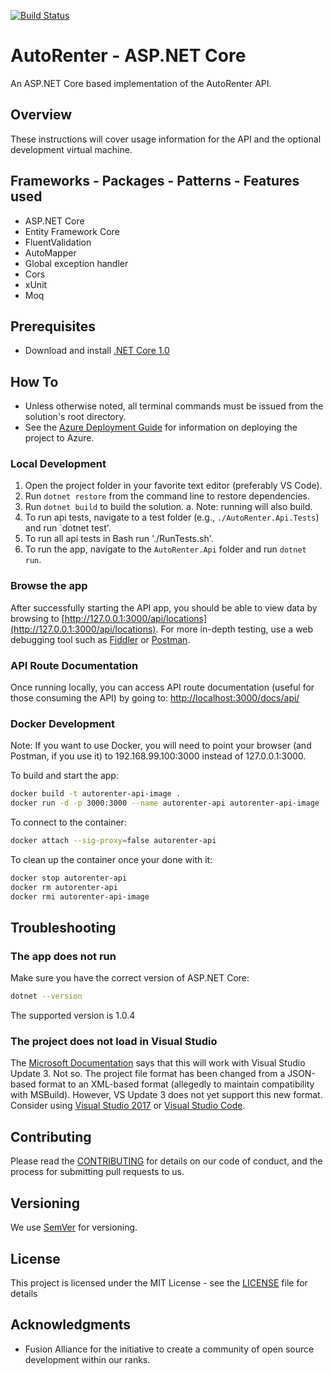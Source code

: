 [![Build Status](https://travis-ci.org/fusionalliance/autorenter-api-aspnetcore.svg?branch=development)](https://travis-ci.org/fusionalliance/autorenter-api-aspnetcore)

# AutoRenter - ASP.NET Core

An ASP.NET Core based implementation of the AutoRenter API.

## Overview

These instructions will cover usage information for the API and the optional development virtual machine.

## Frameworks - Packages - Patterns - Features used

- ASP.NET Core
- Entity Framework Core
- FluentValidation
- AutoMapper
- Global exception handler
- Cors
- xUnit
- Moq

## Prerequisites

- Download and install [.NET Core 1.0](https://dot.net/core)

## How To

- Unless otherwise noted, all terminal commands must be issued from the solution's root directory.
- See the [Azure Deployment Guide](https://github.com/fusionalliance/autorenter-api-aspnetcore/blob/development/azure-deployment.md) for information on deploying the project to Azure.

### Local Development

1. Open the project folder in your favorite text editor (preferably VS Code).
2. Run `dotnet restore` from the command line to restore dependencies.
3. Run `dotnet build` to build the solution.
   a. Note: running will also build.
4. To run api tests, navigate to a test folder (e.g., `./AutoRenter.Api.Tests`) and run `dotnet test'.
5. To run all api tests in Bash run './RunTests.sh'.
6. To run the app, navigate to the `AutoRenter.Api` folder and run `dotnet run`.


### Browse the app

After successfully starting the API app, you should be able to view data by browsing to [http://127.0.0.1:3000/api/locations](http://127.0.0.1:3000/api/locations).
For more in-depth testing, use a web debugging tool such as [Fiddler](https://www.telerik.com/download/fiddler) or [Postman](https://www.getpostman.com/).

### API Route Documentation

Once running locally, you can access API route documentation (useful for those consuming the API) by going to: [http://localhost:3000/docs/api/](http://localhost:3000/docs/api/)

### Docker Development

Note: If you want to use Docker, you will need to point your browser (and Postman, if you use it) to 192.168.99.100:3000 instead of 127.0.0.1:3000.

To build and start the app:
```bash
docker build -t autorenter-api-image .
docker run -d -p 3000:3000 --name autorenter-api autorenter-api-image
```

To connect to the container:
```bash
docker attach --sig-proxy=false autorenter-api
```

To clean up the container once your done with it:
```bash
docker stop autorenter-api
docker rm autorenter-api
docker rmi autorenter-api-image
```

## Troubleshooting

### The app does not run

Make sure you have the correct version of ASP.NET Core:

```bash
dotnet --version
```

The supported version is 1.0.4

### The project does not load in Visual Studio

The [Microsoft Documentation](https://www.microsoft.com/net/core#windowsvs2015) says that this will work with Visual Studio Update 3. Not so. The project file format has been changed from a JSON-based format to an XML-based format (allegedly to maintain compatibility with MSBuild). However, VS Update 3 does not yet support this new format.
Consider using [Visual Studio 2017](https://www.microsoft.com/net/core#windowsvs2017) or [Visual Studio Code](https://code.visualstudio.com/download).

## Contributing

Please read the [CONTRIBUTING](./CONTRIBUTING.md) for details on our code of conduct, and the process for submitting pull requests to us.

## Versioning

We use [SemVer](http://semver.org/) for versioning.

## License

This project is licensed under the MIT License - see the [LICENSE](LICENSE) file for details

## Acknowledgments

* Fusion Alliance for the initiative to create a community of open source development within our ranks.
